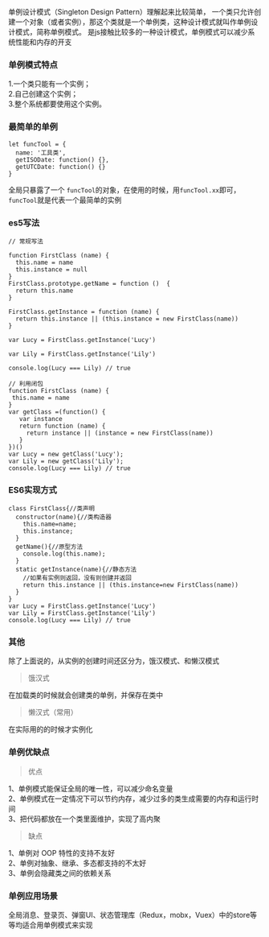 单例设计模式（Singleton Design Pattern）理解起来比较简单，
一个类只允许创建一个对象（或者实例），那这个类就是一个单例类，这种设计模式就叫作单例设计模式，简称单例模式。
是js接触比较多的一种设计模式，单例模式可以减少系统性能和内存的开支

### 单例模式特点

1.一个类只能有一个实例；  
2.自己创建这个实例；  
3.整个系统都要使用这个实例。

### 最简单的单例

```
let funcTool = {
  name: '工具类',
  getISODate: function() {},
  getUTCDate: function() {}
}

```
全局只暴露了一个 `funcTool`的对象，在使用的时候，用`funcTool.xx`即可，`funcTool`就是代表一个最简单的实例

### es5写法

```
// 常规写法

function FirstClass (name) {
  this.name = name
  this.instance = null
}
FirstClass.prototype.getName = function ()  {
  return this.name
}

FirstClass.getInstance = function (name) {
  return this.instance || (this.instance = new FirstClass(name))
}

var Lucy = FirstClass.getInstance('Lucy')

var Lily = FirstClass.getInstance('Lily')

console.log(Lucy === Lily) // true

```

```
// 利用闭包
function FirstClass (name) {
 this.name = name
}
var getClass =(function() {
   var instance
   return function (name) {
     return instance || (instance = new FirstClass(name))
   }
})()
var Lucy = new getClass('Lucy');
var Lily = new getClass('Lily');
console.log(Lucy === Lily) // true

```

### ES6实现方式

```
class FirstClass{//类声明
  constructor(name){//类构造器
    this.name=name;
    this.instance;
  }
  getName(){//原型方法
    console.log(this.name);
  }
  static getInstance(name){//静态方法
    //如果有实例则返回，没有则创建并返回 
    return this.instance || (this.instance=new FirstClass(name))
  }
}
var Lucy = FirstClass.getInstance('Lucy')
var Lily = FirstClass.getInstance('Lily')
console.log(Lucy === Lily) // true
```
### 其他

除了上面说的，从实例的创建时间还区分为，饿汉模式、和懒汉模式

> 饿汉式

在加载类的时候就会创建类的单例，并保存在类中

> 懒汉式（常用）

在实际用的的时候才实例化

### 单例优缺点

> 优点

1、单例模式能保证全局的唯一性，可以减少命名变量  
2、单例模式在一定情况下可以节约内存，减少过多的类生成需要的内存和运行时间  
3、把代码都放在一个类里面维护，实现了高内聚  

> 缺点

1、单例对 OOP 特性的支持不友好  
2、单例对抽象、继承、多态都支持的不太好   
3、单例会隐藏类之间的依赖关系  


### 单例应用场景

全局消息、登录页、弹窗UI、状态管理库（Redux，mobx，Vuex）中的store等等均适合用单例模式来实现



